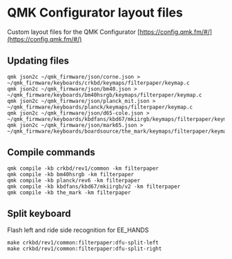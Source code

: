 # QMK Configurator layout files

Custom layout files for the QMK Configurator
[https://config.qmk.fm/#/](https://config.qmk.fm/#/)

## Updating files
```
qmk json2c ~/qmk_firmware/json/corne.json > ~/qmk_firmware/keyboards/crkbd/keymaps/filterpaper/keymap.c
qmk json2c ~/qmk_firmware/json/bm40.json > ~/qmk_firmware/keyboards/bm40hsrgb/keymaps/filterpaper/keymap.c
qmk json2c ~/qmk_firmware/json/planck_mit.json > ~/qmk_firmware/keyboards/planck/keymaps/filterpaper/keymap.c
qmk json2c ~/qmk_firmware/json/d65-cole.json > ~/qmk_firmware/keyboards/kbdfans/kbd67/mkiirgb/keymaps/filterpaper/keymap.c
qmk json2c ~/qmk_firmware/json/mark65.json > ~/qmk_firmware/keyboards/boardsource/the_mark/keymaps/filterpaper/keymap.c
```

## Compile commands
```
qmk compile -kb crkbd/rev1/common -km filterpaper
qmk compile -kb bm40hsrgb -km filterpaper
qmk compile -kb planck/rev6 -km filterpaper
qmk compile -kb kbdfans/kbd67/mkiirgb/v2 -km filterpaper
qmk compile -kb the_mark -km filterpaper
```

## Split keyboard
Flash left and ride side recognition for EE_HANDS
```
make crkbd/rev1/common:filterpaper:dfu-split-left
make crkbd/rev1/common:filterpaper:dfu-split-right
```
